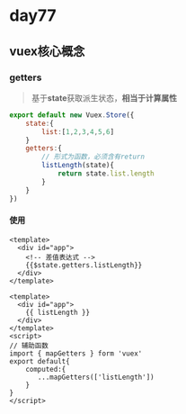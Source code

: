 # day77

## vuex核心概念

### getters

> 基于**state**获取派生状态，**相当于计算属性**

```js
export default new Vuex.Store({
    state:{
        list:[1,2,3,4,5,6]
    }
    getters:{
        // 形式为函数，必须含有return
        listLength(state){
            return state.list.length
        }
    }
})
```

#### 使用

```vue
<template>
  <div id="app">
    <!-- 差值表达式 -->
	{{$state.getters.listLength}}
  </div>
</template>
```

```vue
<template>
  <div id="app">
	{{ listLength }}
  </div>
</template>
<script>
// 辅助函数
import { mapGetters } form 'vuex'
export default{
	computed:{
 	   ...mapGetters(['listLength'])
	}
}
</script>
```

